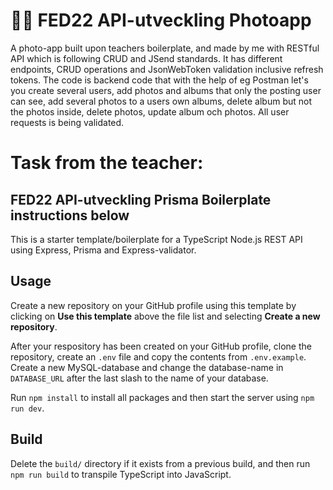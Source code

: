 # 📸🤳 FED22 API-utveckling Photoapp

A photo-app built upon teachers boilerplate, and made by me with RESTful API which is following CRUD and JSend standards. It has different endpoints, CRUD operations and JsonWebToken validation inclusive refresh tokens. 
The code is backend code that with the help of eg Postman let's you create several users, add photos and albums that only the posting user can see, add several photos to a users own albums, delete album but not the photos inside, delete photos, update album och photos. All user requests is being validated.



# Task from the teacher: 
## FED22 API-utveckling Prisma Boilerplate instructions below

This is a starter template/boilerplate for a TypeScript Node.js REST API using Express, Prisma and Express-validator.

## Usage

Create a new repository on your GitHub profile using this template by clicking on **Use this template** above the file list and selecting **Create a new repository**.

After your respository has been created on your GitHub profile, clone the repository, create an `.env` file and copy the contents from `.env.example`. Create a new MySQL-database and change the database-name in `DATABASE_URL` after the last slash to the name of your database.

Run `npm install` to install all packages and then start the server using `npm run dev`.

## Build

Delete the `build/` directory if it exists from a previous build, and then run `npm run build` to transpile TypeScript into JavaScript.
